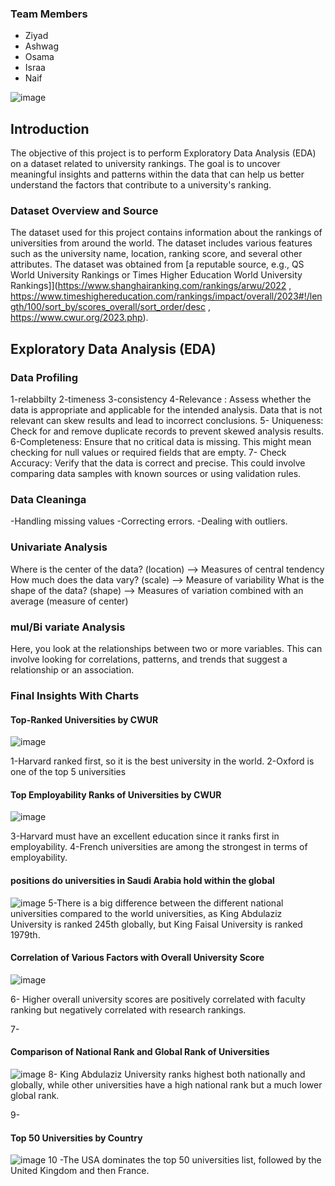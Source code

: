 
### Team Members
* Ziyad
* Ashwag
* Osama
* Israa
* Naif

![image](https://github.com/user-attachments/assets/a73f510f-e5d3-4241-af46-21493190ad0a)
## Introduction
The objective of this project is to perform Exploratory Data Analysis (EDA) on a dataset related to university rankings. The goal is to uncover meaningful insights and patterns within the data that can help us better understand the factors that contribute to a university's ranking.

### Dataset Overview and Source
The dataset used for this project contains information about the rankings of universities from around the world. The dataset includes various features such as the university name, location, ranking score, and several other attributes. The dataset was obtained from [a reputable source, e.g., QS World University Rankings or Times Higher Education World University Rankings]](https://www.shanghairanking.com/rankings/arwu/2022 , https://www.timeshighereducation.com/rankings/impact/overall/2023#!/length/100/sort_by/scores_overall/sort_order/desc , https://www.cwur.org/2023.php).


## Exploratory Data Analysis (EDA)

### Data Profiling
1-relabbilty
2-timeness
3-consistency
4-Relevance :
Assess whether the data is appropriate and applicable for the intended analysis. Data that is not relevant can skew results and lead to incorrect conclusions.
5- Uniqueness:
Check for and remove duplicate records to prevent skewed analysis results.
6-Completeness:
Ensure that no critical data is missing. This might mean checking for null values or required fields that are empty.
7- Check Accuracy:
Verify that the data is correct and precise. This could involve comparing data samples with known sources or using validation rules.

### Data Cleaninga
-Handling missing values
-Correcting errors.
-Dealing with outliers.


### Univariate Analysis
Where is the center of the data? (location) --> Measures of central tendency
How much does the data vary? (scale) --> Measure of variability
What is the shape of the data? (shape) --> Measures of variation combined with an average (measure of center)

### mul/Bi variate Analysis
Here, you look at the relationships between two or more variables. This can involve looking for correlations, patterns, and trends that suggest a relationship or an association.

### Final Insights With Charts

#### Top-Ranked Universities by CWUR
![image](https://github.com/user-attachments/assets/bf72fad3-0ede-45a1-9929-e98bd0b391d1)

1-Harvard ranked first, so it is the best university in the world.
2-Oxford is one of the top 5 universities

#### Top Employability Ranks of Universities by CWUR
![image](https://github.com/user-attachments/assets/099f621d-8dce-43e4-96ca-bee75c70d08a)

3-Harvard must have an excellent education since it ranks first in employability.
4-French universities are among the strongest in terms of employability.

#### positions do universities in Saudi Arabia hold within the global
![image](https://github.com/user-attachments/assets/cf13f473-fec2-48a7-ac0b-a983e6932cb0)
5-There is a big difference between the different national universities compared to the world universities, as King Abdulaziz University is ranked 245th globally, but King Faisal University is ranked 1979th.


#### Correlation of Various Factors with Overall University Score
![image](https://github.com/user-attachments/assets/7e914d6a-650e-42c6-b70a-db73f8b87ad4)

6- Higher overall university scores are positively correlated with faculty ranking but negatively correlated with research rankings.


7-


#### Comparison of National Rank and Global Rank of Universities
![image](https://github.com/user-attachments/assets/0d361aae-6923-4d07-a063-b7026c31e495)
8- King Abdulaziz University ranks highest both nationally and globally, while other universities have a high national rank but a much lower global rank.

9-
#### Top 50 Universities by Country
![image](https://github.com/user-attachments/assets/14001538-996e-4281-8f2a-653e07e87e94)
10 -The USA dominates the top 50 universities list, followed by the United Kingdom and then France.
 
